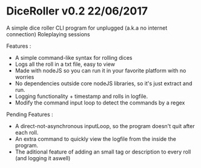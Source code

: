 # DiceRoller v0.2 22/06/2017
A simple dice roller CLI program for unplugged (a.k.a no internet connection) Roleplaying sessions

Features :
* A simple command-like syntax for rolling dices
* Logs all the roll in a txt file, easy to view
* Made with nodeJS so you can run it in your favorite platform with no worries
* No dependencies outside core nodeJS libraries, so it's just extract and run.
* Logging functionality + timestamp and rolls in logfile.
* Modify the command input loop to detect the commands by a regex

Pending Features :
* A direct-not-asynchronous inputLoop, so the program doesn't quit after each roll. 
* An extra command to quickly view the logfile from the inside the program.
* The aditional feature of adding an small tag or description to every roll (and logging it aswell)
